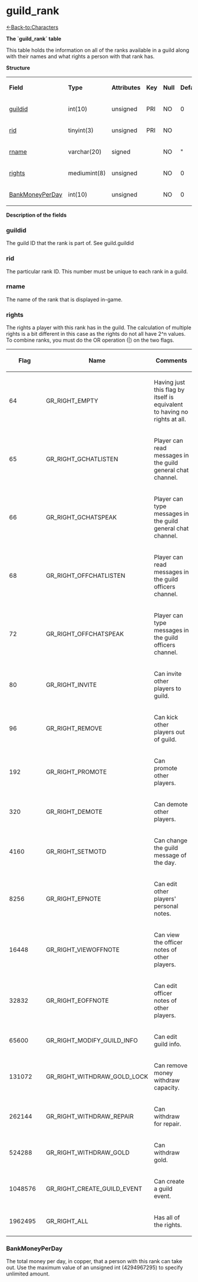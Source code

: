 # guild\_rank

[<-Back-to:Characters](database-characters.md)

**The \`guild\_rank\` table**

This table holds the information on all of the ranks available in a guild along with their names and what rights a person with that rank has.

**Structure**

<table>
<colgroup>
<col width="12%" />
<col width="12%" />
<col width="12%" />
<col width="12%" />
<col width="12%" />
<col width="12%" />
<col width="12%" />
<col width="12%" />
</colgroup>
<tbody>
<tr class="odd">
<td><p><strong>Field</strong></p></td>
<td><p><strong>Type</strong></p></td>
<td><p><strong>Attributes</strong></p></td>
<td><p><strong>Key</strong></p></td>
<td><p><strong>Null</strong></p></td>
<td><p><strong>Default</strong></p></td>
<td><p><strong>Extra</strong></p></td>
<td><p><strong>Comment</strong></p></td>
</tr>
<tr class="even">
<td><p><a href="#guildid">guildid</a></p></td>
<td><p>int(10)</p></td>
<td><p>unsigned</p></td>
<td><p>PRI</p></td>
<td><p>NO</p></td>
<td><p>0</p></td>
<td><p> </p></td>
<td><p> </p></td>
</tr>
<tr class="odd">
<td><p><a href="#rid">rid</a></p></td>
<td><p>tinyint(3)</p></td>
<td><p>unsigned</p></td>
<td><p>PRI</p></td>
<td><p>NO</p></td>
<td><p> </p></td>
<td><p> </p></td>
<td><p> </p></td>
</tr>
<tr class="even">
<td><p><a href="#rname">rname</a></p></td>
<td><p>varchar(20)</p></td>
<td><p>signed</p></td>
<td><p> </p></td>
<td><p>NO</p></td>
<td><p>&quot;</p></td>
<td><p> </p></td>
<td><p> </p></td>
</tr>
<tr class="odd">
<td><p><a href="#rights">rights</a></p></td>
<td><p>mediumint(8)</p></td>
<td><p>unsigned</p></td>
<td><p> </p></td>
<td><p>NO</p></td>
<td><p>0</p></td>
<td><p> </p></td>
<td><p> </p></td>
</tr>
<tr class="even">
<td><p><a href="#BankMoneyPerDay">BankMoneyPerDay</a></p></td>
<td><p>int(10)</p></td>
<td><p>unsigned</p></td>
<td><p> </p></td>
<td><p>NO</p></td>
<td><p>0</p></td>
<td><p> </p></td>
<td><p> </p></td>
</tr>
</tbody>
</table>

**Description of the fields**

### guildid

The guild ID that the rank is part of. See guild.guildid

### rid

The particular rank ID. This number must be unique to each rank in a guild.

### rname

The name of the rank that is displayed in-game.

### rights

The rights a player with this rank has in the guild. The calculation of multiple rights is a bit different in this case as the rights do not all have 2^n values. To combine ranks, you must do the OR operation (|) on the two flags.

<table>
<colgroup>
<col width="33%" />
<col width="33%" />
<col width="33%" />
</colgroup>
<thead>
<tr class="header">
<th><p>Flag</p></th>
<th><p>Name</p></th>
<th><p>Comments</p></th>
</tr>
</thead>
<tbody>
<tr class="odd">
<td><p>64</p></td>
<td><p>GR_RIGHT_EMPTY</p></td>
<td><p>Having just this flag by itself is equivalent to having no rights at all.</p></td>
</tr>
<tr class="even">
<td><p>65</p></td>
<td><p>GR_RIGHT_GCHATLISTEN</p></td>
<td><p>Player can read messages in the guild general chat channel.</p></td>
</tr>
<tr class="odd">
<td><p>66</p></td>
<td><p>GR_RIGHT_GCHATSPEAK</p></td>
<td><p>Player can type messages in the guild general chat channel.</p></td>
</tr>
<tr class="even">
<td><p>68</p></td>
<td><p>GR_RIGHT_OFFCHATLISTEN</p></td>
<td><p>Player can read messages in the guild officers channel.</p></td>
</tr>
<tr class="odd">
<td><p>72</p></td>
<td><p>GR_RIGHT_OFFCHATSPEAK</p></td>
<td><p>Player can type messages in the guild officers channel.</p></td>
</tr>
<tr class="even">
<td><p>80</p></td>
<td><p>GR_RIGHT_INVITE</p></td>
<td><p>Can invite other players to guild.</p></td>
</tr>
<tr class="odd">
<td><p>96</p></td>
<td><p>GR_RIGHT_REMOVE</p></td>
<td><p>Can kick other players out of guild.</p></td>
</tr>
<tr class="even">
<td><p>192</p></td>
<td><p>GR_RIGHT_PROMOTE</p></td>
<td><p>Can promote other players.</p></td>
</tr>
<tr class="odd">
<td><p>320</p></td>
<td><p>GR_RIGHT_DEMOTE</p></td>
<td><p>Can demote other players.</p></td>
</tr>
<tr class="even">
<td><p>4160</p></td>
<td><p>GR_RIGHT_SETMOTD</p></td>
<td><p>Can change the guild message of the day.</p></td>
</tr>
<tr class="odd">
<td><p>8256</p></td>
<td><p>GR_RIGHT_EPNOTE</p></td>
<td><p>Can edit other players' personal notes.</p></td>
</tr>
<tr class="even">
<td><p>16448</p></td>
<td><p>GR_RIGHT_VIEWOFFNOTE</p></td>
<td><p>Can view the officer notes of other players.</p></td>
</tr>
<tr class="odd">
<td><p>32832</p></td>
<td><p>GR_RIGHT_EOFFNOTE</p></td>
<td><p>Can edit officer notes of other players.</p></td>
</tr>
<tr class="even">
<td><p>65600</p></td>
<td><p>GR_RIGHT_MODIFY_GUILD_INFO</p></td>
<td><p>Can edit guild info.</p></td>
</tr>
<tr class="odd">
<td><p>131072</p></td>
<td><p>GR_RIGHT_WITHDRAW_GOLD_LOCK</p></td>
<td><p>Can remove money withdraw capacity.</p></td>
</tr>
<tr class="even">
<td><p>262144</p></td>
<td><p>GR_RIGHT_WITHDRAW_REPAIR</p></td>
<td><p>Can withdraw for repair.</p></td>
</tr>
<tr class="odd">
<td><p>524288</p></td>
<td><p>GR_RIGHT_WITHDRAW_GOLD</p></td>
<td><p>Can withdraw gold.</p></td>
</tr>
<tr class="even">
<td><p>1048576</p></td>
<td><p>GR_RIGHT_CREATE_GUILD_EVENT</p></td>
<td><p>Can create a guild event.</p></td>
</tr>
<tr class="odd">
<td><p>1962495</p></td>
<td><p>GR_RIGHT_ALL</p></td>
<td><p>Has all of the rights.</p></td>
</tr>
</tbody>
</table>

### BankMoneyPerDay

The total money per day, in copper, that a person with this rank can take out. Use the maximum value of an unsigned int (4294967295) to specify unlimited amount.
